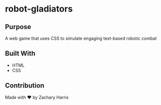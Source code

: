 # robot-gladiators

## Purpose
A web game that uses CSS to simulate engaging text-based robotic combat

## Built With
* HTML
* CSS

## Contribution
Made with ❤️ by Zachary Harris

